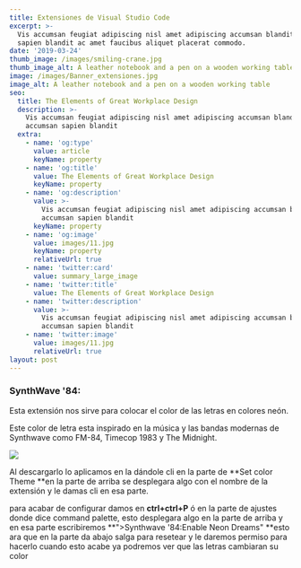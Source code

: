 ```yaml
---
title: Extensiones de Visual Studio Code
excerpt: >-
  Vis accumsan feugiat adipiscing nisl amet adipiscing accumsan blandit accumsan
  sapien blandit ac amet faucibus aliquet placerat commodo.
date: '2019-03-24'
thumb_image: /images/smiling-crane.jpg
thumb_image_alt: A leather notebook and a pen on a wooden working table
image: /images/Banner_extensiones.jpg
image_alt: A leather notebook and a pen on a wooden working table
seo:
  title: The Elements of Great Workplace Design
  description: >-
    Vis accumsan feugiat adipiscing nisl amet adipiscing accumsan blandit
    accumsan sapien blandit
  extra:
    - name: 'og:type'
      value: article
      keyName: property
    - name: 'og:title'
      value: The Elements of Great Workplace Design
      keyName: property
    - name: 'og:description'
      value: >-
        Vis accumsan feugiat adipiscing nisl amet adipiscing accumsan blandit
        accumsan sapien blandit
      keyName: property
    - name: 'og:image'
      value: images/11.jpg
      keyName: property
      relativeUrl: true
    - name: 'twitter:card'
      value: summary_large_image
    - name: 'twitter:title'
      value: The Elements of Great Workplace Design
    - name: 'twitter:description'
      value: >-
        Vis accumsan feugiat adipiscing nisl amet adipiscing accumsan blandit
        accumsan sapien blandit
    - name: 'twitter:image'
      value: images/11.jpg
      relativeUrl: true
layout: post
---
```

### **SynthWave '84:**

Esta extensión nos sirve para colocar el color de las letras en colores neón.

Este color de letra esta inspirado en la música y las bandas modernas de Synthwave como FM-84, Timecop 1983 y The Midnight.

![](https://www.notion.so/image/https%3A%2F%2Fs3-us-west-2.amazonaws.com%2Fsecure.notion-static.com%2Fa97b2d2e-e8d3-4366-a625-f481499e6b81%2FCaptura_de_pantalla\_2021-06-28\_200236.png?table=block\&id=183e3aae-e93c-44de-85f8-431088b8e666\&spaceId=13328bea-cc89-4468-bfca-ebe605b88e65\&width=2730\&userId=514977c9-36d0-4e2d-886a-4c4d0a56974e\&cache=v2)

Al descargarlo lo aplicamos en la dándole cli en la parte de **Set color Theme **en la parte de arriba se desplegara algo con el nombre de la extensión y le damas cli en esa parte.

para acabar de configurar damos en **ctrl+ctrl+P**  ó en la parte de ajustes donde dice command palette, esto desplegara algo en la parte de arriba y en esa parte escribiremos **">Synthwave '84:Enable Neon Dreams" **esto ara que en la parte da abajo salga para resetear y le daremos permiso para hacerlo cuando esto acabe ya podremos ver que las letras cambiaran su color 
